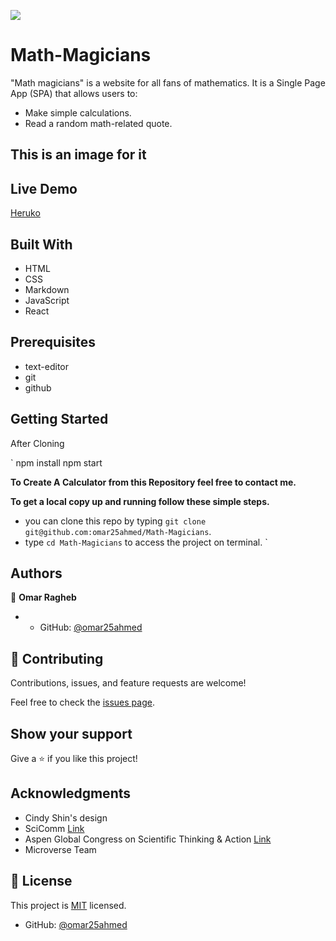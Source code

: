 
![](https://img.shields.io/badge/Microverse-blueviolet)
# Math-Magicians

"Math magicians" is a website for all fans of mathematics. It is a Single Page App (SPA) that allows users to:

- Make simple calculations.
- Read a random math-related quote.

## This is an image for it


## Live Demo
[Heruko](https://peaceful-bayou-47434.herokuapp.com/calculator)




## Built With

- HTML
- CSS
- Markdown
- JavaScript
- React

## Prerequisites 

- text-editor
- git 
- github

## Getting Started
After Cloning

`
npm install
npm start

**To Create A Calculator from this Repository feel free to contact me.**

**To get a local copy up and running follow these simple steps.**
- you can clone this repo by typing `git clone git@github.com:omar25ahmed/Math-Magicians`.
- type `cd Math-Magicians` to access the project on terminal.
`
## Authors

👤 **Omar Ragheb**

- - GitHub: [@omar25ahmed](https://github.com/omar25ahmed)


## 🤝 Contributing

Contributions, issues, and feature requests are welcome!

Feel free to check the [issues page](https://github.com/omar25ahmed/Math-Magicians).

## Show your support

Give a ⭐️ if you like this project!

## Acknowledgments

- Cindy Shin's design
- SciComm [Link](https://www.scicommcon.org/)
- Aspen Global Congress on Scientific Thinking & Action [Link](https://www.aspeninstitute.org/programs/science-society/global-science-congress/)
- Microverse Team

## 📝 License

This project is [MIT](./MIT.md) licensed.

- GitHub: [@omar25ahmed](https://github.com/omar25ahmed)
